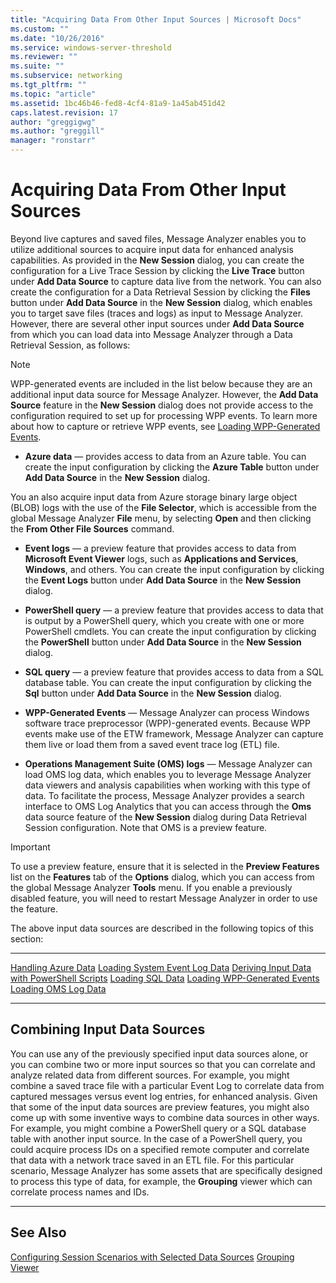 ```yaml
---
title: "Acquiring Data From Other Input Sources | Microsoft Docs"
ms.custom: ""
ms.date: "10/26/2016"
ms.service: windows-server-threshold
ms.reviewer: ""
ms.suite: ""
ms.subservice: networking
ms.tgt_pltfrm: ""
ms.topic: "article"
ms.assetid: 1bc46b46-fed8-4cf4-81a9-1a45ab451d42
caps.latest.revision: 17
author: "greggigwg"
ms.author: "greggill"
manager: "ronstarr"
---
```


# Acquiring Data From Other Input Sources

Beyond  live captures and saved files, Message Analyzer enables you to utilize  additional sources to acquire input data for enhanced analysis capabilities. As provided in the **New Session** dialog, you can create the configuration for a Live Trace Session by clicking the **Live Trace** button under **Add Data Source** to capture data live from the network. You can also create the configuration for a Data Retrieval Session by clicking the **Files** button under **Add Data Source** in the **New Session** dialog, which enables you to target save files (traces and logs) as input to Message Analyzer. However, there are several other input sources under **Add Data Source** from which you can load data into Message Analyzer through a Data Retrieval Session, as follows:

> [!NOTE]
> WPP-generated events are included in the list below because they are an additional input data source for Message Analyzer. However, the **Add Data Source** feature in the **New Session** dialog does not provide access to the configuration required to set up for processing WPP events. To learn more about how to capture or retrieve WPP events, see [Loading WPP-Generated Events](loading-wpp-generated-events.md).

- **Azure data** — provides access to data from an Azure table. You can create the input configuration by clicking the **Azure Table** button under **Add Data Source** in the **New Session** dialog.

 You an also acquire input data from Azure storage binary large object (BLOB) logs with the use of the **File Selector**, which is accessible from the global Message Analyzer **File** menu, by selecting **Open** and then clicking the **From Other File Sources** command.

- **Event logs** — a preview feature that provides access to data from **Microsoft Event Viewer** logs, such as **Applications and Services**, **Windows**, and others. You can create the input configuration by clicking the **Event Logs** button under **Add Data Source** in the **New Session** dialog.

- **PowerShell query** — a preview feature that provides access to data that is output by a PowerShell query, which you create with one or more PowerShell cmdlets. You can create the input configuration by clicking the **PowerShell** button under **Add Data Source** in the **New Session** dialog.

- **SQL query** — a preview feature that provides access to data from a SQL database table. You can create the input configuration by clicking the **Sql** button under **Add Data Source** in the **New Session** dialog.

- **WPP-Generated Events** — Message Analyzer can process Windows software trace preprocessor (WPP)-generated events. Because WPP events make use of the ETW framework, Message Analyzer can capture them live or load them from a saved event trace log (ETL) file.

- **Operations Management Suite (OMS) logs** — Message Analyzer can load OMS log data, which enables you to leverage Message Analyzer data viewers and analysis capabilities when working with this type of data.  To facilitate the process, Message Analyzer provides a search interface to OMS Log Analytics that you can access through the **Oms** data source feature of the **New Session** dialog during Data Retrieval Session configuration. Note that OMS is a preview feature.

> [!IMPORTANT]
> To use a preview feature, ensure that it is selected in the **Preview Features** list on the **Features** tab of the **Options** dialog, which you can access from the global Message Analyzer **Tools** menu. If you enable a previously disabled feature, you will need to restart Message Analyzer in order to use the feature.

 The above input data sources are described in the following topics of this section:

---

 [Handling Azure Data](handling-azure-data.md)
 [Loading System Event Log Data](loading-system-event-log-data.md)
 [Deriving Input Data with PowerShell Scripts](deriving-input-data-with-powershell-scripts.md)
 [Loading SQL Data](loading-sql-data.md)
 [Loading WPP-Generated Events](loading-wpp-generated-events.md)
 [Loading OMS Log Data](loading-oms-log-data.md)

---

## Combining Input Data Sources

 You can use any of the previously specified input data sources alone, or you can combine two or more input sources so that you can correlate and analyze related data from different sources. For example, you might combine a saved trace file with a particular Event Log to correlate data from captured messages versus event log entries, for enhanced analysis. Given that some of the input data sources  are preview features, you might also come up with some inventive ways to combine data sources in other ways. For example,  you might combine a PowerShell query or a SQL database table with another input source. In the case of a PowerShell query, you could acquire process IDs on a specified remote computer and correlate that data with a network trace saved in an ETL file. For this particular scenario, Message Analyzer has some assets that are specifically designed to process this type of data, for example, the **Grouping** viewer which can correlate process names and IDs.

---

## See Also

 [Configuring Session Scenarios with Selected Data Sources](configuring-session-scenarios-with-selected-data-sources.md)
 [Grouping Viewer](grouping-viewer.md)
